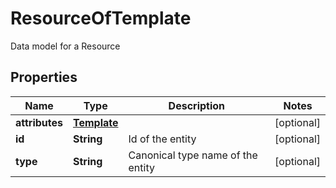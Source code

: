 

# ResourceOfTemplate

Data model for a Resource

## Properties

Name | Type | Description | Notes
------------ | ------------- | ------------- | -------------
**attributes** | [**Template**](Template.md) |  |  [optional]
**id** | **String** | Id of the entity |  [optional]
**type** | **String** | Canonical type name of the entity |  [optional]



